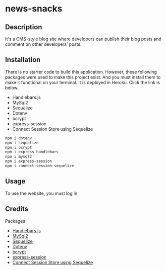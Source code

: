 # news-snacks

## Description
It's a CMS-style blog site where developers can publish their blog posts and comment on other developers’ posts.

## Installation
There is no starter code to build this application. However, these following packages were used to make this project exist. And you must install them to make it functional on your terminal. It is deployed in Heroku. Click the link is below.

* Handlebars.js
* MySql2
* Sequelize
* Dotenv
* bcrypt
* express-session
* Connect Session Store using Sequelize

```bash
npm i dotenv
npm i sequelize
npm i bcrypt
npm i express-handlebars
npm i mysql2
npm i express-session
npm i connect-session-sequelize
```

## Usage
To use the website, you must log in


## Credits

Packages
* [Handlebars.js](https://www.npmjs.com/package/express-handlebars)
* [MySql2](https://www.npmjs.com/package/mysql2)
* [Sequelize](https://www.npmjs.com/package/sequelize)
* [Dotenv](https://www.npmjs.com/package/dotenv)
* [bcrypt](https://www.npmjs.com/package/bcrypt)
* [express-session](https://www.npmjs.com/package/express-session)
* [Connect Session Store using Sequelize](https://www.npmjs.com/package/connect-session-sequelize)
